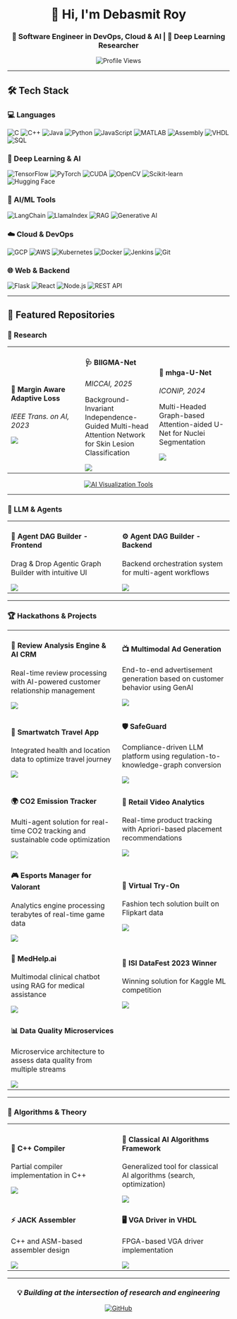 <div align="center">

# 👋 Hi, I'm Debasmit Roy

### 🚀 Software Engineer in DevOps, Cloud & AI | 🧠 Deep Learning Researcher

![Profile Views](https://komarev.com/ghpvc/?username=DEBASMITROY2002&color=blueviolet&style=flat-square)

</div>

---

## 🛠️ Tech Stack

### 💻 Languages
![C](https://img.shields.io/badge/C-00599C?style=for-the-badge&logo=c&logoColor=white)
![C++](https://img.shields.io/badge/C++-00599C?style=for-the-badge&logo=cplusplus&logoColor=white)
![Java](https://img.shields.io/badge/Java-ED8B00?style=for-the-badge&logo=openjdk&logoColor=white)
![Python](https://img.shields.io/badge/Python-3776AB?style=for-the-badge&logo=python&logoColor=white)
![JavaScript](https://img.shields.io/badge/JavaScript-F7DF1E?style=for-the-badge&logo=javascript&logoColor=black)
![MATLAB](https://img.shields.io/badge/MATLAB-0076A8?style=for-the-badge&logo=mathworks&logoColor=white)
![Assembly](https://img.shields.io/badge/Assembly-654FF0?style=for-the-badge&logo=assemblyscript&logoColor=white)
![VHDL](https://img.shields.io/badge/VHDL-543978?style=for-the-badge)
![SQL](https://img.shields.io/badge/SQL-4479A1?style=for-the-badge&logo=mysql&logoColor=white)

### 🤖 Deep Learning & AI
![TensorFlow](https://img.shields.io/badge/TensorFlow-FF6F00?style=for-the-badge&logo=tensorflow&logoColor=white)
![PyTorch](https://img.shields.io/badge/PyTorch-EE4C2C?style=for-the-badge&logo=pytorch&logoColor=white)
![CUDA](https://img.shields.io/badge/CUDA-76B900?style=for-the-badge&logo=nvidia&logoColor=white)
![OpenCV](https://img.shields.io/badge/OpenCV-5C3EE8?style=for-the-badge&logo=opencv&logoColor=white)
![Scikit-learn](https://img.shields.io/badge/Scikit--learn-F7931E?style=for-the-badge&logo=scikit-learn&logoColor=white)
![Hugging Face](https://img.shields.io/badge/Hugging%20Face-FFD21E?style=for-the-badge&logo=huggingface&logoColor=black)

### 🔗 AI/ML Tools
![LangChain](https://img.shields.io/badge/LangChain-121212?style=for-the-badge&logo=chainlink&logoColor=white)
![LlamaIndex](https://img.shields.io/badge/LlamaIndex-8B5CF6?style=for-the-badge)
![RAG](https://img.shields.io/badge/RAG%20Systems-FF4785?style=for-the-badge)
![Generative AI](https://img.shields.io/badge/Generative%20AI-00D9FF?style=for-the-badge)

### ☁️ Cloud & DevOps
![GCP](https://img.shields.io/badge/Google%20Cloud-4285F4?style=for-the-badge&logo=google-cloud&logoColor=white)
![AWS](https://img.shields.io/badge/AWS-FF9900?style=for-the-badge&logo=amazon-aws&logoColor=white)
![Kubernetes](https://img.shields.io/badge/Kubernetes-326CE5?style=for-the-badge&logo=kubernetes&logoColor=white)
![Docker](https://img.shields.io/badge/Docker-2496ED?style=for-the-badge&logo=docker&logoColor=white)
![Jenkins](https://img.shields.io/badge/Jenkins-D24939?style=for-the-badge&logo=jenkins&logoColor=white)
![Git](https://img.shields.io/badge/Git-F05032?style=for-the-badge&logo=git&logoColor=white)

### 🌐 Web & Backend
![Flask](https://img.shields.io/badge/Flask-000000?style=for-the-badge&logo=flask&logoColor=white)
![React](https://img.shields.io/badge/React-61DAFB?style=for-the-badge&logo=react&logoColor=black)
![Node.js](https://img.shields.io/badge/Node.js-339933?style=for-the-badge&logo=node.js&logoColor=white)
![REST API](https://img.shields.io/badge/REST%20API-009688?style=for-the-badge)

---

## 📂 Featured Repositories

### 🔬 Research

<table>
<tr>
<td width="33%">
<h4>📄 Margin Aware Adaptive Loss</h4>
<p><i>IEEE Trans. on AI, 2023</i></p>
<a href="https://github.com/DEBASMITROY2002/Margin-Aware-Adaptive-Weighted-Loss">
<img src="https://img.shields.io/badge/View%20Repo-181717?style=for-the-badge&logo=github&logoColor=white"/>
</a>
</td>
<td width="33%">
<h4>🩺 BIIGMA-Net</h4>
<p><i>MICCAI, 2025</i></p>
<p>Background-Invariant Independence-Guided Multi-head Attention Network for Skin Lesion Classification</p>
<a href="https://github.com/DEBASMITROY2002/BIIGMA-Net">
<img src="https://img.shields.io/badge/View%20Repo-181717?style=for-the-badge&logo=github&logoColor=white"/>
</a>
</td>
<td width="33%">
<h4>🧬 mhga-U-Net</h4>
<p><i>ICONIP, 2024</i></p>
<p>Multi-Headed Graph-based Attention-aided U-Net for Nuclei Segmentation</p>
<a href="https://github.com/DEBASMITROY2002/mhga-U-Net">
<img src="https://img.shields.io/badge/View%20Repo-181717?style=for-the-badge&logo=github&logoColor=white"/>
</a>
</td>
</tr>
</table>

<div align="center">

[![AI Visualization Tools](https://img.shields.io/badge/🔧%20AI%20Visualization%20%26%20Analysis%20Tools-8B5CF6?style=for-the-badge)](https://github.com/orgs/ai-vis-theory/repositories)

</div>

---

### 🤖 LLM & Agents

<table>
<tr>
<td width="50%">
<h4>🎨 Agent DAG Builder - Frontend</h4>
<p>Drag & Drop Agentic Graph Builder with intuitive UI</p>
<a href="https://github.com/DEBASMITROY2002/agent-dag-frontend">
<img src="https://img.shields.io/badge/View%20Repo-61DAFB?style=for-the-badge&logo=react&logoColor=black"/>
</a>
</td>
<td width="50%">
<h4>⚙️ Agent DAG Builder - Backend</h4>
<p>Backend orchestration system for multi-agent workflows</p>
<a href="https://github.com/ddruk-landing-zone-0/agent-dag-builder">
<img src="https://img.shields.io/badge/View%20Repo-339933?style=for-the-badge&logo=node.js&logoColor=white"/>
</a>
</td>
</tr>
</table>

---

### 🏆 Hackathons & Projects

<table>
<tr>
<td width="50%">
<h4>💬 Review Analysis Engine & AI CRM</h4>
<p>Real-time review processing with AI-powered customer relationship management</p>
<a href="https://github.com/orgs/devrev-elasticSearch/repositories">
<img src="https://img.shields.io/badge/View%20Repos-FF6B6B?style=for-the-badge&logo=elasticsearch&logoColor=white"/>
</a>
</td>
<td width="50%">
<h4>📺 Multimodal Ad Generation</h4>
<p>End-to-end advertisement generation based on customer behavior using GenAI</p>
<a href="https://github.com/orgs/elastic-openserve/repositories">
<img src="https://img.shields.io/badge/View%20Repos-00D9FF?style=for-the-badge&logo=openai&logoColor=black"/>
</a>
</td>
</tr>
<tr>
<td width="50%">
<h4>📱 Smartwatch Travel App</h4>
<p>Integrated health and location data to optimize travel journey</p>
<a href="https://github.com/orgs/fsqhack/repositories">
<img src="https://img.shields.io/badge/View%20Repos-34A853?style=for-the-badge&logo=google-fit&logoColor=white"/>
</a>
</td>
<td width="50%">
<h4>🛡️ SafeGuard</h4>
<p>Compliance-driven LLM platform using regulation-to-knowledge-graph conversion</p>
<a href="https://github.com/orgs/knacktohack314/repositories">
<img src="https://img.shields.io/badge/View%20Repos-5865F2?style=for-the-badge&logo=security&logoColor=white"/>
</a>
</td>
</tr>
<tr>
<td width="50%">
<h4>🌍 CO2 Emission Tracker</h4>
<p>Multi-agent solution for real-time CO2 tracking and sustainable code optimization</p>
<a href="https://github.com/orgs/med-tech-solution/repositories">
<img src="https://img.shields.io/badge/View%20Repos-10B981?style=for-the-badge&logo=leaflet&logoColor=white"/>
</a>
</td>
<td width="50%">
<h4>🛒 Retail Video Analytics</h4>
<p>Real-time product tracking with Apriori-based placement recommendations</p>
<a href="https://github.com/orgs/nxhackathon/repositories">
<img src="https://img.shields.io/badge/View%20Repos-FF6F00?style=for-the-badge&logo=tensorflow&logoColor=white"/>
</a>
</td>
</tr>
<tr>
<td width="50%">
<h4>🎮 Esports Manager for Valorant</h4>
<p>Analytics engine processing terabytes of real-time game data</p>
<a href="https://github.com/orgs/VCT-Hacks/repositories">
<img src="https://img.shields.io/badge/View%20Repos-FF4655?style=for-the-badge&logo=valorant&logoColor=white"/>
</a>
</td>
<td width="50%">
<h4>👔 Virtual Try-On</h4>
<p>Fashion tech solution built on Flipkart data</p>
<a href="https://github.com/FashionGridSolution/solution">
<img src="https://img.shields.io/badge/View%20Repo-F5C400?style=for-the-badge&logo=flipkart&logoColor=black"/>
</a>
</td>
</tr>
<tr>
<td width="50%">
<h4>🏥 MedHelp.ai</h4>
<p>Multimodal clinical chatbot using RAG for medical assistance</p>
<a href="https://github.com/DEBASMITROY2002/MedHelp.ai_bpit">
<img src="https://img.shields.io/badge/View%20Repo-DC143C?style=for-the-badge&logo=healthcare&logoColor=white"/>
</a>
</td>
<td width="50%">
<h4>🏅 ISI DataFest 2023 Winner</h4>
<p>Winning solution for Kaggle ML competition</p>
<a href="https://github.com/DEBASMITROY2002/ISI-DataFest-Integration-2023-ML-Hackathon">
<img src="https://img.shields.io/badge/View%20Repo-FFD700?style=for-the-badge&logo=kaggle&logoColor=black"/>
</a>
</td>
</tr>
<tr>
<td width="50%">
<h4>📊 Data Quality Microservices</h4>
<p>Microservice architecture to assess data quality from multiple streams</p>
<a href="https://github.com/ddruk-landing-zone-0/data-quality">
<img src="https://img.shields.io/badge/View%20Repo-2496ED?style=for-the-badge&logo=docker&logoColor=white"/>
</a>
</td>
<td width="50%">
</td>
</tr>
</table>

---

### 🧮 Algorithms & Theory

<table>
<tr>
<td width="50%">
<h4>🔧 C++ Compiler</h4>
<p>Partial compiler implementation in C++</p>
<a href="https://github.com/DEBASMITROY2002/partial_compiler/">
<img src="https://img.shields.io/badge/View%20Repo-00599C?style=for-the-badge&logo=cplusplus&logoColor=white"/>
</a>
</td>
<td width="50%">
<h4>🧠 Classical AI Algorithms Framework</h4>
<p>Generalized tool for classical AI algorithms (search, optimization)</p>
<a href="https://github.com/DEBASMITROY2002/Problem_Theory">
<img src="https://img.shields.io/badge/View%20Repo-00599C?style=for-the-badge&logo=cplusplus&logoColor=white"/>
</a>
</td>
</tr>
<tr>
<td width="50%">
<h4>⚡ JACK Assembler</h4>
<p>C++ and ASM-based assembler design</p>
<a href="https://github.com/DEBASMITROY2002/Assmbler_Design_JACK">
<img src="https://img.shields.io/badge/View%20Repo-654FF0?style=for-the-badge&logo=assemblyscript&logoColor=white"/>
</a>
</td>
<td width="50%">
<h4>🖥️ VGA Driver in VHDL</h4>
<p>FPGA-based VGA driver implementation</p>
<a href="https://github.com/DEBASMITROY2002/VGA_Driver_VHDL">
<img src="https://img.shields.io/badge/View%20Repo-543978?style=for-the-badge&logo=xilinx&logoColor=white"/>
</a>
</td>
</tr>
</table>

---

<div align="center">

### 💡 *Building at the intersection of research and engineering*

[![GitHub](https://img.shields.io/badge/GitHub-100000?style=for-the-badge&logo=github&logoColor=white)](https://github.com/DEBASMITROY2002)

</div>
